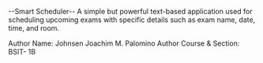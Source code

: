 --Smart Scheduler--
  A simple but powerful text-based application used for scheduling upcoming exams with specific details such as exam name, date, time, and room.

Author Name: Johnsen Joachim M. Palomino
Author Course & Section: BSIT- 1B
